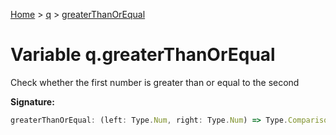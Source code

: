 [Home](../../../index.md) &gt; [q](../../q.md) &gt; [greaterThanOrEqual](./greaterthanorequal.md)

# Variable q.greaterThanOrEqual

Check whether the first number is greater than or equal to the second

<b>Signature:</b>

```typescript
greaterThanOrEqual: (left: Type.Num, right: Type.Num) => Type.Comparison
```
